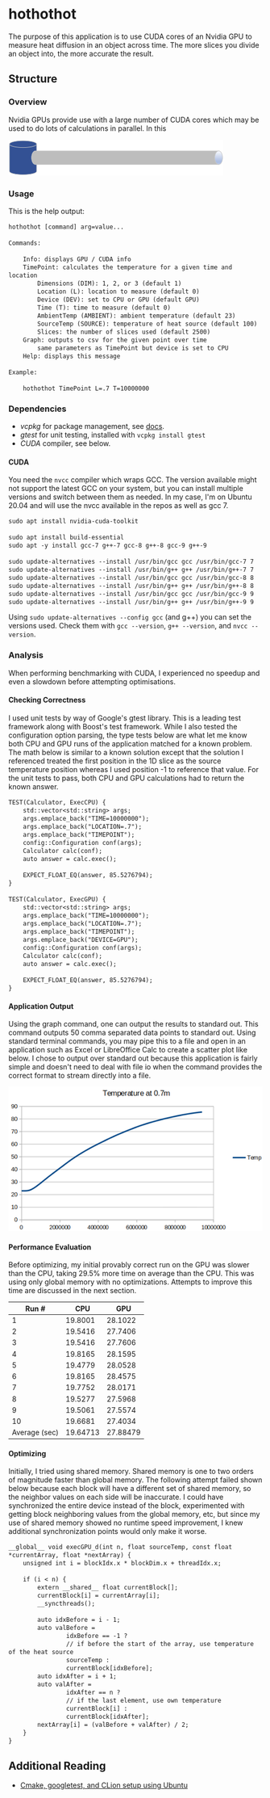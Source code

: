 # hothothot

The purpose of this application is to use CUDA cores of an Nvidia GPU to measure heat
diffusion in an object across time. The more slices you divide an object into, the more 
accurate the result.

## Structure

### Overview

Nvidia GPUs provide use with a large number of CUDA cores which may be used to 
do lots of calculations in parallel. In this 

![1D Object](1d-object.png)

### Usage

This is the help output:

```
hothothot [command] arg=value...

Commands:

    Info: displays GPU / CUDA info
    TimePoint: calculates the temperature for a given time and location
        Dimensions (DIM): 1, 2, or 3 (default 1)
        Location (L): location to measure (default 0)
        Device (DEV): set to CPU or GPU (default GPU)
        Time (T): time to measure (default 0)
        AmbientTemp (AMBIENT): ambient temperature (default 23)
        SourceTemp (SOURCE): temperature of heat source (default 100)
        Slices: the number of slices used (default 2500)
    Graph: outputs to csv for the given point over time
        same parameters as TimePoint but device is set to CPU
    Help: displays this message

Example:

    hothothot TimePoint L=.7 T=10000000
```

### Dependencies

 - *vcpkg* for package management, see [docs](https://vcpkg.readthedocs.io/).
 - *gtest* for unit testing, installed with `vcpkg install gtest`
 - *CUDA* compiler, see below.
 
#### CUDA

You need the `nvcc` compiler which wraps GCC. The version available might 
not support the latest GCC on your system, but you can install multiple 
versions and switch between them as needed. In my case, I'm on Ubuntu 20.04 
and will use the nvcc available in the repos as well as gcc 7.

```
sudo apt install nvidia-cuda-toolkit

sudo apt install build-essential
sudo apt -y install gcc-7 g++-7 gcc-8 g++-8 gcc-9 g++-9

sudo update-alternatives --install /usr/bin/gcc gcc /usr/bin/gcc-7 7
sudo update-alternatives --install /usr/bin/g++ g++ /usr/bin/g++-7 7
sudo update-alternatives --install /usr/bin/gcc gcc /usr/bin/gcc-8 8
sudo update-alternatives --install /usr/bin/g++ g++ /usr/bin/g++-8 8
sudo update-alternatives --install /usr/bin/gcc gcc /usr/bin/gcc-9 9
sudo update-alternatives --install /usr/bin/g++ g++ /usr/bin/g++-9 9
```

Using `sudo update-alternatives --config gcc` (and g++) you can set the 
versions used. Check them with `gcc --version`, `g++ --version`, and 
`nvcc --version`.

### Analysis

When performing benchmarking with CUDA, I experienced no speedup and even 
a slowdown before attempting optimisations.

#### Checking Correctness

I used unit tests by way of Google's gtest library. This is a leading test 
framework along with Boost's test framework. While I also tested the configuration
option parsing, the type tests below are what let me know both CPU and GPU runs of
the application matched for a known problem. The math below is similar to a known 
solution except that the solution I referenced treated the first position in the 1D
slice as the source temperature position whereas I used position -1 to reference 
that value. For the unit tests to pass, both CPU and GPU calculations had to return 
the known answer.

```
TEST(Calculator, ExecCPU) {
    std::vector<std::string> args;
    args.emplace_back("TIME=10000000");
    args.emplace_back("LOCATION=.7");
    args.emplace_back("TIMEPOINT");
    config::Configuration conf(args);
    Calculator calc(conf);
    auto answer = calc.exec();

    EXPECT_FLOAT_EQ(answer, 85.5276794);
}

TEST(Calculator, ExecGPU) {
    std::vector<std::string> args;
    args.emplace_back("TIME=10000000");
    args.emplace_back("LOCATION=.7");
    args.emplace_back("TIMEPOINT");
    args.emplace_back("DEVICE=GPU");
    config::Configuration conf(args);
    Calculator calc(conf);
    auto answer = calc.exec();

    EXPECT_FLOAT_EQ(answer, 85.5276794);
}
```

#### Application Output

Using the graph command, one can output the results to standard out. This command outputs
50 comma separated data points to standard out. Using standard terminal commands, you may 
pipe this to a file and open in an application such as Excel or LibreOffice Calc to create 
a scatter plot like below. I chose to output over standard out because this application is 
fairly simple and doesn't need to deal with file io when the command provides the correct 
format to stream directly into a file. 

![time-location chart](time-location-chart.png)

#### Performance Evaluation

Before optimizing, my initial provably correct run on the GPU was slower than the CPU,
taking 29.5% more time on average than the CPU. This was using only global memory 
with no optimizations. Attempts to improve this time are discussed in the next section.

| Run #         | CPU      | GPU      |
|---------------|----------|----------|
| 1             | 19.8001  | 28.1022  |
| 2             | 19.5416  | 27.7406  |
| 3             | 19.5416  | 27.7606  |
| 4             | 19.8165  | 28.1595  |
| 5             | 19.4779  | 28.0528  |
| 6             | 19.8165  | 28.4575  |
| 7             | 19.7752  | 28.0171  |
| 8             | 19.5277  | 27.5968  |
| 9             | 19.5061  | 27.5574  |
| 10            | 19.6681  | 27.4034  |
| Average (sec) | 19.64713 | 27.88479 |

#### Optimizing

Initially, I tried using shared memory. Shared memory is one to two 
orders of magnitude faster than global memory. The following attempt 
failed shown below because each block will have a different set of shared memory,
so the neighbor values on each side will be inaccurate. I could have 
synchronized the entire device instead of the block, experimented 
with getting block neighboring values from the global memory, etc, but since 
my use of shared memory showed no runtime speed improvement, I knew additional 
synchronization points would only make it worse.

```
__global__ void execGPU_d(int n, float sourceTemp, const float *currentArray, float *nextArray) {
    unsigned int i = blockIdx.x * blockDim.x + threadIdx.x;

    if (i < n) {
        extern __shared__ float currentBlock[];
        currentBlock[i] = currentArray[i];
        __syncthreads();

        auto idxBefore = i - 1;
        auto valBefore =
                idxBefore == -1 ?
                // if before the start of the array, use temperature of the heat source
                sourceTemp :
                currentBlock[idxBefore];
        auto idxAfter = i + 1;
        auto valAfter =
                idxAfter == n ?
                // if the last element, use own temperature
                currentBlock[i] :
                currentBlock[idxAfter];
        nextArray[i] = (valBefore + valAfter) / 2;
    }
}
```
 
## Additional Reading

- [Cmake, googletest, and CLion setup using Ubuntu](https://raymii.org/s/tutorials/Cpp_project_setup_with_cmake_and_unit_tests.html)
